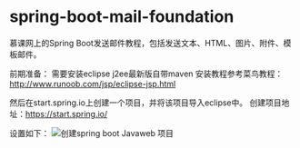# spring-boot-mail-foundation
慕课网上的Spring Boot发送邮件教程，包括发送文本、HTML、图片、附件、模板邮件。



前期准备：
需要安装eclipse j2ee最新版自带maven
安装教程参考菜鸟教程：http://www.runoob.com/jsp/eclipse-jsp.html

然后在start.spring.io上创建一个项目，并将该项目导入eclipse中。
创建项目地址：https://start.spring.io/

设置如下：
![创建spring boot Javaweb 项目](https://raw.github.com/qpli/spring-boot-mail-foundation/master/mail/readme/1.png)
